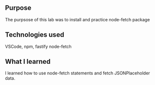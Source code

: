 ## Purpose

The purpsose of this lab was to install and practice node-fetch package

## Technologies used

VSCode, npm, fastify node-fetch

## What I learned

I learned how to use node-fetch statements and fetch JSONPlaceholder data.

